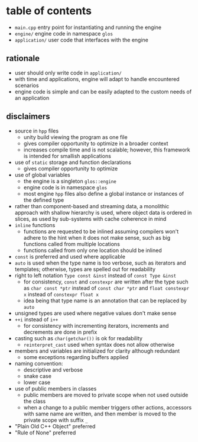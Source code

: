 # table of contents

* `main.cpp` entry point for instantiating and running the engine
* `engine/` engine code in namespace `glos`
* `application/` user code that interfaces with the engine

## rationale

* user should only write code in `application/`
* with time and applications, engine will adapt to handle encountered scenarios
* engine code is simple and can be easily adapted to the custom needs of an application

## disclaimers

* source in `hpp` files
  * unity build viewing the program as one file
  * gives compiler opportunity to optimize in a broader context
  * increases compile time and is not scalable; however, this framework is intended for smallish applications
* use of `static` storage and function declarations
  * gives compiler opportunity to optimize
* use of global variables
  * the engine is a singleton `glos::engine`
  * engine code is in namespace `glos`
  * most engine `hpp` files also define a global instance or instances of the defined type
* rather than component-based and streaming data, a monolithic approach with shallow hierarchy is used, where object data is ordered in slices, as used by sub-systems with cache coherence in mind
* `inline` functions
  * functions are requested to be inlined assuming compilers won't adhere to the hint when it does not make sense, such as big functions called from multiple locations
  * functions called from only one location should be inlined
* `const` is preferred and used where applicable
* `auto` is used when the type name is too verbose, such as iterators and templates; otherwise, types are spelled out for readability
* right to left notation `Type const &inst` instead of `const Type &inst`
  * for consistency, `const` and `constexpr` are written after the type such as `char const *ptr` instead of `const char *ptr` and `float constexpr x` instead of `constexpr float x`
  * idea being that type name is an annotation that can be replaced by `auto`
* unsigned types are used where negative values don't make sense
* `++i` instead of `i++`
  * for consistency with incrementing iterators, increments and decrements are done in prefix
* casting such as `char(getchar())` is ok for readability
  * `reinterpret_cast` used when syntax does not allow otherwise
* members and variables are initialized for clarity although redundant
  * some exceptions regarding buffers applied
* naming convention:
  * descriptive and verbose
  * snake case
  * lower case
* use of public members in classes
  * public members are moved to private scope when not used outside the class
  * when a change to a public member triggers other actions, accessors with same name are written, and then member is moved to the private scope with suffix `_`
* "Plain Old C++ Object" preferred
* "Rule of None" preferred
